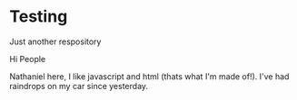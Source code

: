 # Testing
Just another respository

Hi People

Nathaniel here, I like javascript and html (thats what I'm made of!).
I've had raindrops on my car since yesterday.
